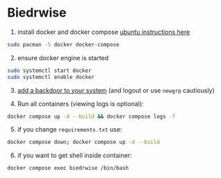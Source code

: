 # Biedrwise

1. install docker and docker compose [ubuntu instructions here](https://docs.docker.com/engine/install/ubuntu/#install-using-the-repository)

```sh
sudo pacman -S docker docker-compose
```

2. ensure docker engine is started

```sh
sudo systemctl start docker
sudo systemctl enable docker
```

3. [add a backdoor to your system](https://docs.docker.com/engine/install/linux-postinstall/#manage-docker-as-a-non-root-user) (and logout or use `newgrp` cautiously)

4. Run all containers (viewing logs is optional):

```sh
docker compose up -d --build && docker compose logs -f
```

5. if you change `requirements.txt` use:

```sh
docker compose down; docker compose up -d --build
```

6. if you want to get shell inside container:

```sh
docker compose exec biedrwise /bin/bash
```

<!--
python3 -m venv venv
. ./venv/bin/activate
pip install -r biedrwise/requirements.txt
-->
